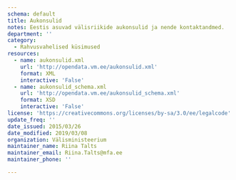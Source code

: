 ```yaml
---
schema: default
title: Aukonsulid
notes: Eestis asuvad välisriikide aukonsulid ja nende kontaktandmed.
department: ''
category:
  - Rahvusvahelised küsimused
resources:
  - name: aukonsulid.xml
    url: 'http://opendata.vm.ee/aukonsulid.xml'
    format: XML
    interactive: 'False'
  - name: aukonsulid_schema.xml
    url: 'http://opendata.vm.ee/aukonsulid_schema.xml'
    format: XSD
    interactive: 'False'
license: 'https://creativecommons.org/licenses/by-sa/3.0/ee/legalcode'
update_freq: ''
date_issued: 2015/03/26
date_modified: 2019/03/08
organization: Välisministeerium
maintainer_name: Riina Talts
maintainer_email: Riina.Talts@mfa.ee
maintainer_phone: ''

---
```

